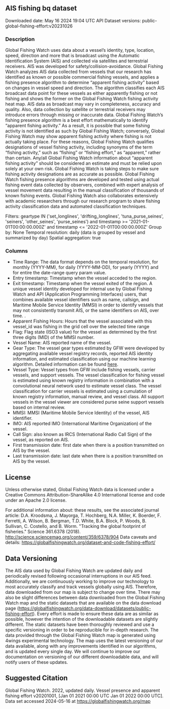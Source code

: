 
## AIS fishing bq dataset
Downloaded date: May 16 2024 19:04 UTC
API Dataset versions: public-global-fishing-effort:v20231026

### Description
Global Fishing Watch uses data about a vessel’s identity, type, location, speed, direction and more that is broadcast using the Automatic Identification System (AIS) and collected via satellites and terrestrial receivers. AIS was developed for safety/collision-avoidance. Global Fishing Watch analyzes AIS data collected from vessels that our research has identified as known or possible commercial fishing vessels, and applies a fishing presence algorithm to determine “apparent fishing activity” based on changes in vessel speed and direction. The algorithm classifies each AIS broadcast data point for these vessels as either apparently fishing or not fishing and shows the former on the Global Fishing Watch fishing activity heat map. AIS data as broadcast may vary in completeness, accuracy and quality. Also, data collection by satellite or terrestrial receivers may introduce errors through missing or inaccurate data. Global Fishing Watch’s fishing presence algorithm is a best effort mathematically to identify “apparent fishing activity.” As a result, it is possible that some fishing activity is not identified as such by Global Fishing Watch; conversely, Global Fishing Watch may show apparent fishing activity where fishing is not actually taking place. For these reasons, Global Fishing Watch qualifies designations of vessel fishing activity, including synonyms of the term “fishing activity,” such as “fishing” or “fishing effort,” as “apparent,” rather than certain. Any/all Global Fishing Watch information about “apparent fishing activity” should be considered an estimate and must be relied upon solely at your own risk. Global Fishing Watch is taking steps to make sure fishing activity designations are as accurate as possible. Global Fishing Watch fishing presence algorithms are developed and tested using actual fishing event data collected by observers, combined with expert analysis of vessel movement data resulting in the manual classification of thousands of known fishing events. Global Fishing Watch also collaborates extensively with academic researchers through our research program to share fishing activity classification data and automated classification techniques.

Filters: geartype IN ('set_longlines', 'drifting_longlines', 'tuna_purse_seines', 'seiners', 'other_seines', 'purse_seines') and timestamp >= '2021-01-01T00:00:00.000Z' and timestamp <= '2022-01-01T00:00:00.000Z'
Group by: None
Temporal resolution: daily (data is grouped by vessel and summarized by day)
Spatial aggregation: true


### Columns

* Time Range: The data format depends on the temporal resolution, for monthly (YYYY-MM), for daily (YYYY-MM-DD), for yearly (YYYY) and for entire the date-range query param value.
* Entry timestamp: Timestamp when the vessel acceded to the region.
* Exit timestamp: Timestamp when the vessel exited of the region.
A unique vessel identity developed for internal use by Global Fishing Watch and API (Application Programming Interfaces) users, that combines available vessel identifiers such as name, callsign, and Maritime Mobile Service Identity (MMSI) in order to identify vessels that may not consistently transmit AIS, or the same identifiers on AIS, over time. .
* Apparent Fishing Hours: Hours that the vessel associated with this vessel_id was fishing in the grid cell over the selected time range
* Flag: Flag state (ISO3 value) for the vessel as determined by the first three digits (MID) of the MMSI number.
* Vessel Name: AIS reported name of the vessel.
* Gear Type: The vessel gear types estimated by GFW were developed by aggregating available vessel registry records, reported AIS identity information, and estimated classification using our machine learning algorithm. Detailed information can be found [here](https://globalfishingwatch.org/datasets-and-code-vessel-identity/).
* Vessel Type: Vessel types from GFW include fishing vessels, carrier vessels, and support vessels. The vessel classification for fishing vessel is estimated using known registry information in combination with a convolutional neural network used to estimate vessel class. The vessel classification for carrier vessels is estimated using a cumulation of known registry information, manual review, and vessel class. All support vessels in the vessel viewer are considered purse seine support vessels based on internal review.
* MMSI: MMSI (Maritime Mobile Service Identity) of the vessel, AIS identifier.
* IMO: AIS reported IMO (International Maritime Organization) of the vessel.
* Call Sign: also known as IRCS (International Radio Call Sign) of the vessel, as reported on AIS.
* First transmission date: first date when there is a position transmitted on AIS by the vessel.
* Last transmission date: last date when there is a position transmitted on AIS by the vessel.

## License
Unless otherwise stated, Global Fishing Watch data is licensed under a Creative Commons Attribution-ShareAlike 4.0 International license and code under an Apache 2.0 license.

For additional information about:
these results, see the associated journal article: D.A. Kroodsma, J. Mayorga, T. Hochberg, N.A. Miller, K. Boerder, F. Ferretti, A. Wilson, B. Bergman, T.D. White, B.A. Block, P. Woods, B. Sullivan, C. Costello, and B. Worm. "Tracking the global footprint of fisheries." Science 361.6378 (2018). http://science.sciencemag.org/content/359/6378/904 
Data caveats and details: https://globalfishingwatch.org/dataset-and-code-fishing-effort/ 

## Data Versioning

The AIS data used by Global Fishing Watch are updated daily and periodically revised following occasional interruptions in our AIS feed.  Additionally, we are continuously working to improve our technology to most accurately classify and track vessels globally using AIS. Therefore, data downloaded from our map is subject to change over time. There may also be slight differences between data downloaded from the Global Fishing Watch map and the static datasets that are available on the data download page (https://globalfishingwatch.org/data-download/datasets/public-fishing-effort). Every effort is made to ensure these data are as similar as possible, however the intention of the downloadable datasets are slightly different. The static datasets have been thoroughly reviewed and use a specific versioning in order to be reproducible for in-depth research. The data provided through the Global Fishing Watch map is generated using 4wings experimental technology. The map uses the latest versioning of our data available, along with any improvements identified in our algorithms, and is updated every single day. We will continue to improve our documentation on versioning of our different downloadable data, and will notify users of these updates. 

## Suggested Citation

Global Fishing Watch. 2022, updated daily. Vessel presence and apparent fishing effort v20201001, [Jan 01 2021 00:00 UTC Jan 01 2022 00:00 UTC]. Data set accessed 2024-05-16 at https://globalfishingwatch.org/map
	
